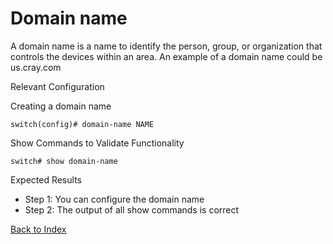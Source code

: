 
# Domain name

A domain name is a name to identify the person, group, or organization that controls the devices within an area. An example of a domain name could be us.cray.com

Relevant Configuration

Creating a domain name

```
switch(config)# domain-name NAME
```

Show Commands to Validate Functionality

```
switch# show domain-name
```


Expected Results

* Step 1: You can configure the domain name
* Step 2: The output of all show commands is correct

[Back to Index](#index)
